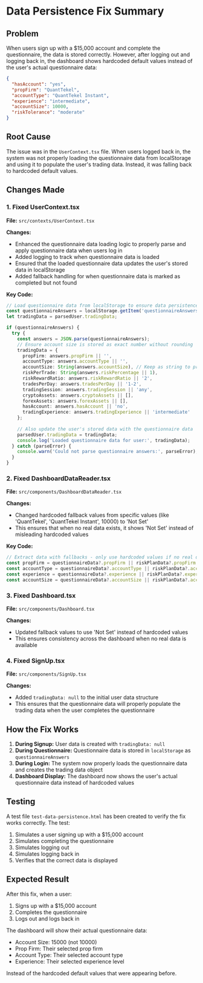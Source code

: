 # Data Persistence Fix Summary

## Problem
When users sign up with a $15,000 account and complete the questionnaire, the data is stored correctly. However, after logging out and logging back in, the dashboard shows hardcoded default values instead of the user's actual questionnaire data:

```json
{
  "hasAccount": "yes",
  "propFirm": "QuantTekel", 
  "accountType": "QuantTekel Instant",
  "experience": "intermediate",
  "accountSize": 10000,
  "riskTolerance": "moderate"
}
```

## Root Cause
The issue was in the `UserContext.tsx` file. When users logged back in, the system was not properly loading the questionnaire data from localStorage and using it to populate the user's trading data. Instead, it was falling back to hardcoded default values.

## Changes Made

### 1. Fixed UserContext.tsx
**File:** `src/contexts/UserContext.tsx`

**Changes:**
- Enhanced the questionnaire data loading logic to properly parse and apply questionnaire data when users log in
- Added logging to track when questionnaire data is loaded
- Ensured that the loaded questionnaire data updates the user's stored data in localStorage
- Added fallback handling for when questionnaire data is marked as completed but not found

**Key Code:**
```typescript
// Load questionnaire data from localStorage to ensure data persistence
const questionnaireAnswers = localStorage.getItem('questionnaireAnswers');
let tradingData = parsedUser.tradingData;

if (questionnaireAnswers) {
  try {
    const answers = JSON.parse(questionnaireAnswers);
    // Ensure account size is stored as exact number without rounding
    tradingData = {
      propFirm: answers.propFirm || '',
      accountType: answers.accountType || '',
      accountSize: String(answers.accountSize), // Keep as string to preserve exact value
      riskPerTrade: String(answers.riskPercentage || 1),
      riskRewardRatio: answers.riskRewardRatio || '2',
      tradesPerDay: answers.tradesPerDay || '1-2',
      tradingSession: answers.tradingSession || 'any',
      cryptoAssets: answers.cryptoAssets || [],
      forexAssets: answers.forexAssets || [],
      hasAccount: answers.hasAccount || 'no',
      tradingExperience: answers.tradingExperience || 'intermediate'
    };
    
    // Also update the user's stored data with the questionnaire data
    parsedUser.tradingData = tradingData;
    console.log('Loaded questionnaire data for user:', tradingData);
  } catch (parseError) {
    console.warn('Could not parse questionnaire answers:', parseError);
  }
}
```

### 2. Fixed DashboardDataReader.tsx
**File:** `src/components/DashboardDataReader.tsx`

**Changes:**
- Changed hardcoded fallback values from specific values (like 'QuantTekel', 'QuantTekel Instant', 10000) to 'Not Set'
- This ensures that when no real data exists, it shows 'Not Set' instead of misleading hardcoded values

**Key Code:**
```typescript
// Extract data with fallbacks - only use hardcoded values if no real data exists
const propFirm = questionnaireData?.propFirm || riskPlanData?.propFirm || 'Not Set';
const accountType = questionnaireData?.accountType || riskPlanData?.accountType || 'Not Set';
const experience = questionnaireData?.experience || riskPlanData?.experience || 'Not Set';
const accountSize = questionnaireData?.accountSize || riskPlanData?.accountSize || 'Not Set';
```

### 3. Fixed Dashboard.tsx
**File:** `src/components/Dashboard.tsx`

**Changes:**
- Updated fallback values to use 'Not Set' instead of hardcoded values
- This ensures consistency across the dashboard when no real data is available

### 4. Fixed SignUp.tsx
**File:** `src/components/SignUp.tsx`

**Changes:**
- Added `tradingData: null` to the initial user data structure
- This ensures that the questionnaire data will properly populate the trading data when the user completes the questionnaire

## How the Fix Works

1. **During Signup:** User data is created with `tradingData: null`
2. **During Questionnaire:** Questionnaire data is stored in `localStorage` as `questionnaireAnswers`
3. **During Login:** The system now properly loads the questionnaire data and creates the trading data object
4. **Dashboard Display:** The dashboard now shows the user's actual questionnaire data instead of hardcoded values

## Testing

A test file `test-data-persistence.html` has been created to verify the fix works correctly. The test:

1. Simulates a user signing up with a $15,000 account
2. Simulates completing the questionnaire
3. Simulates logging out
4. Simulates logging back in
5. Verifies that the correct data is displayed

## Expected Result

After this fix, when a user:
1. Signs up with a $15,000 account
2. Completes the questionnaire
3. Logs out and logs back in

The dashboard will show their actual questionnaire data:
- Account Size: 15000 (not 10000)
- Prop Firm: Their selected prop firm
- Account Type: Their selected account type
- Experience: Their selected experience level

Instead of the hardcoded default values that were appearing before.
